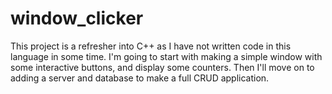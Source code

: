# window_clicker
This project is a refresher into C++ as I have not written code in this language in some time. I'm going to start with making a simple window with some interactive buttons, and display some counters. Then I'll move on to adding a server and database to make a full CRUD application. 
